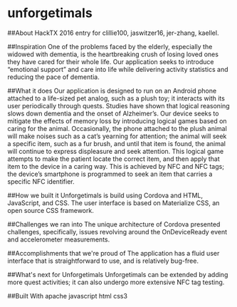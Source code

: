 # unforgetimals

##About
HackTX 2016 entry for clillie100, jaswitzer16, jer-zhang, kaellel. 

##Inspiration
One of the problems faced by the elderly, especially the widowed with dementia, is the heartbreaking crush of losing loved ones they have cared for their whole life. Our application seeks to introduce “emotional support” and care into life while delivering activity statistics and reducing the pace of dementia.

##What it does
Our application is designed to run on an Android phone attached to a life-sized pet analog, such as a plush toy; it interacts with its user periodically through quests. Studies have shown that logical reasoning slows down dementia and the onset of Alzheimer’s. Our device seeks to mitigate the effects of memory loss by introducing logical games based on caring for the animal. Occasionally, the phone attached to the plush animal will make noises such as a cat’s yearning for attention; the animal will seek a specific item, such as a fur brush, and until that item is found, the animal will continue to express displeasure and seek attention. This logical game attempts to make the patient locate the correct item, and then apply that item to the device in a caring way. This is achieved by NFC and NFC tags; the device’s smartphone is programmed to seek an item that carries a specific NFC identifier.

##How we built it
Unforgetimals is build using Cordova and HTML, JavaScript, and CSS. The user interface is based on Materialize CSS, an open source CSS framework.

##Challenges we ran into
The unique architecture of Cordova presented challenges, specifically, issues revolving around the OnDeviceReady event and accelerometer measurements.

##Accomplishments that we're proud of
The application has a fluid user interface that is straightforward to use, and is relatively bug-free.

##What's next for Unforgetimals
Unforgetimals can be extended by adding more quest activities; it can also undergo more extensive NFC tag testing.

##Built With
apache
javascript
html
css3
